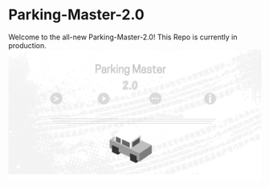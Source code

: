 # Parking-Master-2.0
Welcome to the all-new Parking-Master-2.0! This Repo is currently in production.
<img src="preview.png" />
